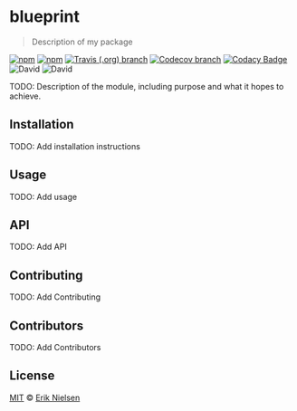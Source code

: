 # blueprint

> Description of my package

[![npm](https://img.shields.io/npm/v/blueprint.svg)](https://www.npmjs.com/package/blueprint)
[![npm](https://img.shields.io/npm/dt/blueprint.svg)](https://www.npmjs.com/package/blueprint)
[![Travis (.org) branch](https://img.shields.io/travis/github-username/blueprint/master.svg)](https://travis-ci.org/github-username/blueprint)
[![Codecov branch](https://img.shields.io/codecov/c/github/github-username/blueprint/master.svg)](https://codecov.io/gh/github-username/blueprint)
[![Codacy Badge](https://img.shields.io/codacy/grade/7a8d74018aec416d8a074142f58deb4c.svg)](https://www.codacy.com/app/github-username/blueprint)
![David](https://img.shields.io/david/github-username/blueprint.svg)
![David](https://img.shields.io/david/dev/github-username/blueprint.svg)

TODO: Description of the module, including purpose and what it hopes to achieve.

## Installation

TODO: Add installation instructions

## Usage

TODO: Add usage

## API

TODO: Add API

## Contributing

TODO: Add Contributing

## Contributors

TODO: Add Contributors

## License

[MIT](LICENSE) © [Erik Nielsen](https://312development.com)
